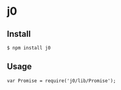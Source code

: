 
# j0

## Install

```
$ npm install j0
```

## Usage

```
var Promise = require('j0/lib/Promise');
```
